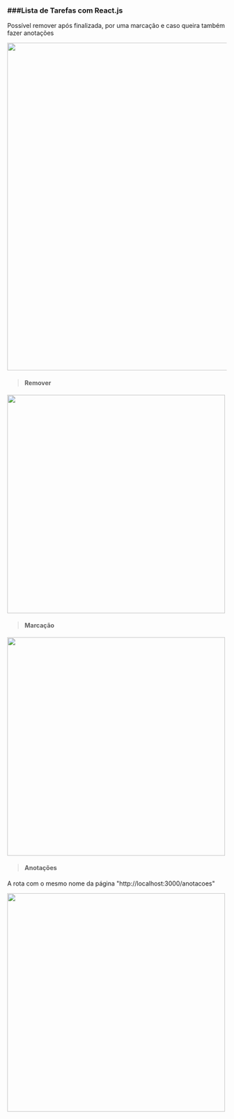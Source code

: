 <h3>###Lista de Tarefas com React.js</h3>
<p>Possível remover após finalizada, por uma marcação e caso queira também fazer anotações</p>

<img src="https://user-images.githubusercontent.com/102268481/208117810-1f7b894f-85db-4e6d-87c9-188a2c96d274.png" width="750px">

<br>

> <h4>Remover</h4>
<img src="https://user-images.githubusercontent.com/102268481/208119795-127edfb4-11dd-479e-8bd9-ed70ddddb52d.png" width="500px">

> <h4>Marcação</h4>
<img src="https://user-images.githubusercontent.com/102268481/208120000-b3044ca0-03cb-4da1-9a24-13f42888c6f4.png" width="500px">

> <h4>Anotações</h4>
<p>A rota com o mesmo nome da página "http://localhost:3000/anotacoes"</p>
<img src="https://user-images.githubusercontent.com/102268481/208216322-4e69d878-ef14-4a52-a1c4-3b5ed8cb5aab.png" width="500px">
